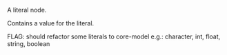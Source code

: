 A literal node.

Contains a value for the literal.

FLAG: should refactor some literals to core-model
    e.g.: character, int, float, string, boolean 